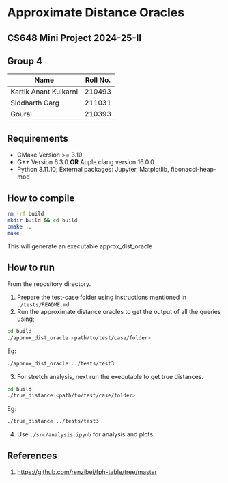 # Approximate Distance Oracles

## CS648 Mini Project 2024-25-II

## Group 4

| Name                  | Roll No. |
| --------------------- | -------- |
| Kartik Anant Kulkarni | 210493   |
| Siddharth Garg        | 211031   |
| Goural                | 210393   |

## Requirements

- CMake Version >= 3.10
- G++ Version 6.3.0 **OR** Apple clang version 16.0.0
- Python 3.11.10; External packages: Jupyter, Matplotlib, fibonacci-heap-mod

## How to compile

```bash
rm -rf build
mkdir build && cd build
cmake ..
make
```

This will generate an executable approx_dist_oracle

## How to run

From the repository directory.

1. Prepare the test-case folder using instructions mentioned in `./tests/README.md`
2. Run the approximate distance oracles to get the output of all the queries using;

```bash
cd build
./approx_dist_oracle <path/to/test/case/folder>
```

Eg:

```bash
./approx_dist_oracle ../tests/test3
```

3. For stretch analysis, next run the executable to get true distances.

```bash
cd build
./true_distance <path/to/test/case/folder>
```

Eg:

```bash
./true_distance ../tests/test3
```

4. Use `./src/analysis.ipynb` for analysis and plots.

## References

1. https://github.com/renzibei/fph-table/tree/master
